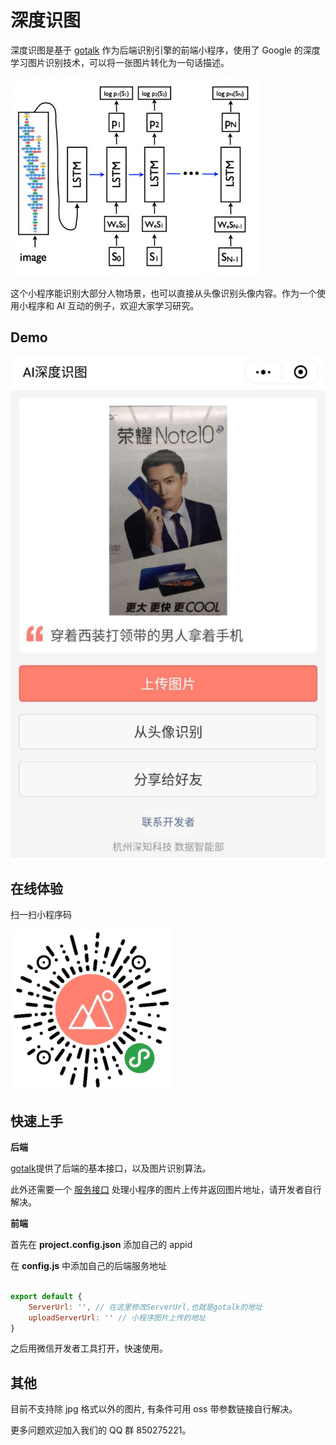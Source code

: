 # 深度识图

深度识图是基于 [gotalk](https://github.com/agilab/gotalk) 作为后端识别引擎的前端小程序，使用了 Google 的深度学习图片识别技术，可以将一张图片转化为一句话描述。

![](./example/model.jpg)

这个小程序能识别大部分人物场景，也可以直接从头像识别头像内容。作为一个使用小程序和 AI 互动的例子，欢迎大家学习研究。

## Demo

![](./example/demo.jpeg)

## 在线体验

扫一扫小程序码

![](./example/qrcode.jpg)

## 快速上手

**后端**

[gotalk](https://github.com/agilab/gotalk)提供了后端的基本接口，以及图片识别算法。

此外还需要一个 [服务接口](https://developers.weixin.qq.com/miniprogram/dev/api/network/upload/wx.uploadFile.html) 处理小程序的图片上传并返回图片地址，请开发者自行解决。

**前端**

首先在 **project.config.json** 添加自己的 appid

在 **config.js** 中添加自己的后端服务地址

```js

export default {
    ServerUrl: '', // 在这里修改ServerUrl,也就是gotalk的地址
    uploadServerUrl: '' // 小程序图片上传的地址
}

```

之后用微信开发者工具打开，快速使用。

## 其他

目前不支持除 jpg 格式以外的图片, 有条件可用 oss 带参数链接自行解决。

更多问题欢迎加入我们的 QQ 群 850275221。
